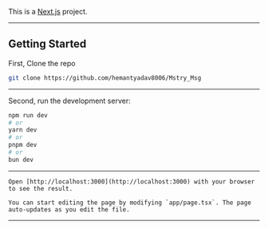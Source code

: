 This is a [Next.js](https://nextjs.org) project.

---

## Getting Started

First, Clone the repo

```bash
git clone https://github.com/hemantyadav8006/Mstry_Msg
```

---

Second, run the development server:

```bash
npm run dev
# or
yarn dev
# or
pnpm dev
# or
bun dev
```

---

```docs
Open [http://localhost:3000](http://localhost:3000) with your browser to see the result.

You can start editing the page by modifying `app/page.tsx`. The page auto-updates as you edit the file.
```

---
